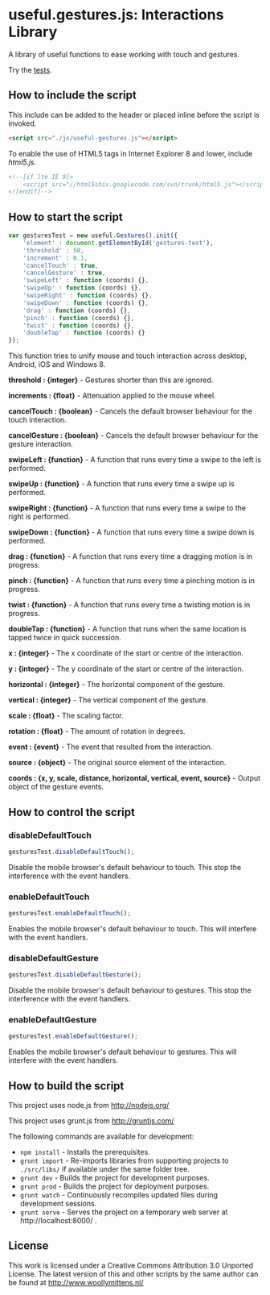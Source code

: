 # useful.gestures.js: Interactions Library

A library of useful functions to ease working with touch and gestures.

Try the <a href="http://www.woollymittens.nl/useful/default.php?url=useful-gestures">tests</a>.

## How to include the script

This include can be added to the header or placed inline before the script is invoked.

```html
<script src="./js/useful-gestures.js"></script>
```

To enable the use of HTML5 tags in Internet Explorer 8 and lower, include *html5.js*.

```html
<!--[if lte IE 9]>
	<script src="//html5shiv.googlecode.com/svn/trunk/html5.js"></script>
<![endif]-->
```

## How to start the script

```javascript
var gesturesTest = new useful.Gestures().init({
	'element' : document.getElementById('gestures-test'),
	'threshold' : 50,
	'increment' : 0.1,
	'cancelTouch' : true,
	'cancelGesture' : true,
	'swipeLeft' : function (coords) {},
	'swipeUp' : function (coords) {},
	'swipeRight' : function (coords) {},
	'swipeDown' : function (coords) {},
	'drag' : function (coords) {},
	'pinch' : function (coords) {},
	'twist' : function (coords) {},
	'doubleTap' : function (coords) {}
});
```

This function tries to unify mouse and touch interaction across desktop, Android, iOS and Windows 8.

**threshold : {integer}** - Gestures shorter than this are ignored.

**increments : {float}** - Attenuation applied to the mouse wheel.

**cancelTouch : {boolean}** - Cancels the default browser behaviour for the touch interaction.

**cancelGesture : {boolean}** - Cancels the default browser behaviour for the gesture interaction.

**swipeLeft : {function}** - A function that runs every time a swipe to the left is performed.

**swipeUp : {function}** - A function that runs every time a swipe up is performed.

**swipeRight : {function}** - A function that runs every time a swipe to the right is performed.

**swipeDown : {function}** - A function that runs every time a swipe down is performed.

**drag : {function}** - A function that runs every time a dragging motion is in progress.

**pinch : {function}** - A function that runs every time a pinching motion is in progress.

**twist : {function}** - A function that runs every time a twisting motion is in progress.

**doubleTap : {function}** - A function that runs when the same location is tapped twice in quick succession.

**x : {integer}** - The x coordinate of the start or centre of the interaction.

**y : {integer}** - The y coordinate of the start or centre of the interaction.

**horizontal : {integer}** - The horizontal component of the gesture.

**vertical : {integer}** - The vertical component of the gesture.

**scale : {float}** - The scaling factor.

**rotation : {float}** - The amount of rotation in degrees.

**event : {event}** - The event that resulted from the interaction.

**source : {object}** - The original source element of the interaction.

**coords : {x, y, scale, distance, horizontal, vertical, event, source}** - Output object of the gesture events.

## How to control the script

### disableDefaultTouch

```javascript
gesturesTest.disableDefaultTouch();
```

Disable the mobile browser's default behaviour to touch. This stop the interference with the event handlers.

### enableDefaultTouch

```javascript
gesturesTest.enableDefaultTouch();
```

Enables the mobile browser's default behaviour to touch. This will interfere with the event handlers.

### disableDefaultGesture

```javascript
gesturesTest.disableDefaultGesture();
```

Disable the mobile browser's default behaviour to gestures. This stop the interference with the event handlers.

### enableDefaultGesture

```javascript
gesturesTest.enableDefaultGesture();
```

Enables the mobile browser's default behaviour to gestures. This will interfere with the event handlers.

## How to build the script

This project uses node.js from http://nodejs.org/

This project uses grunt.js from http://gruntjs.com/

The following commands are available for development:
+ `npm install` - Installs the prerequisites.
+ `grunt import` - Re-imports libraries from supporting projects to `./src/libs/` if available under the same folder tree.
+ `grunt dev` - Builds the project for development purposes.
+ `grunt prod` - Builds the project for deployment purposes.
+ `grunt watch` - Continuously recompiles updated files during development sessions.
+ `grunt serve` - Serves the project on a temporary web server at http://localhost:8000/ .

## License

This work is licensed under a Creative Commons Attribution 3.0 Unported License. The latest version of this and other scripts by the same author can be found at http://www.woollymittens.nl/
